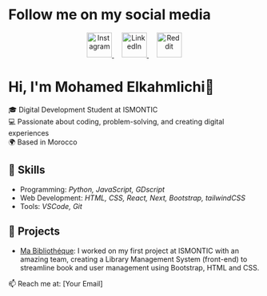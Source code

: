 # Follow me on my social media<br>
<div align="center">
  <a href="https://www.instagram.com/m0hamed_ux" width="50">
    <img src="https://cdn-icons-png.flaticon.com/512/2111/2111463.png" alt="Instagram" width="50">
  </a>&nbsp;&nbsp;&nbsp;
  <a href="https://www.linkedin.com/in/mohamed-el-khamlichi-756119328">
    <img src="https://cdn-icons-png.flaticon.com/512/2504/2504923.png" alt="LinkedIn" width="50">
  </a>&nbsp;&nbsp;&nbsp;
  <a href="https://www.reddit.com/u/i-m_no_body/s/7OCPSrREao" target="_blank">
    <img src="https://cdn-icons-png.flaticon.com/512/3536/3536761.png" alt="Reddit" width="50">
  </a>
</div>


# Hi, I'm **Mohamed Elkahmlichi**👋  

🎓 Digital Development Student at ISMONTIC  <br>
💻 Passionate about coding, problem-solving, and creating digital experiences  <br>
🌍 Based in Morocco  <br>

## 🚀 Skills  
- Programming: *Python, JavaScript, GDscript* 
- Web Development: *HTML, CSS, React, Next, Bootstrap, tailwindCSS*
- Tools: *VSCode, Git*  

## 🌟 Projects  
- [Ma Bibliothéque](Link): I worked on my first project at ISMONTIC with an amazing team, creating a Library Management System (front-end) to streamline book and user management using Bootstrap, HTML and CSS.

📫 Reach me at: [Your Email]  
